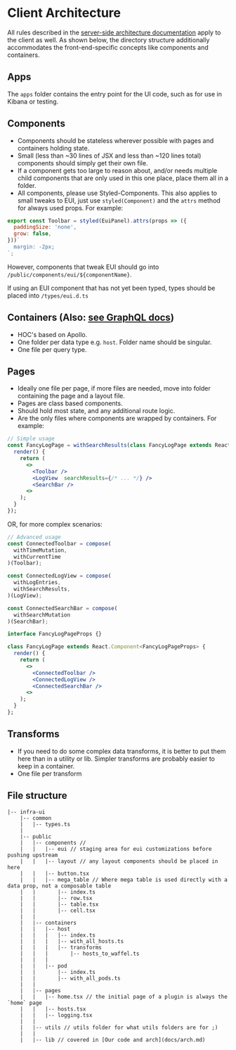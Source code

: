 # Client Architecture

All rules described in the [server-side architecture documentation](docs/arch.md) apply to the client as well. As shown below, the directory structure additionally accommodates the front-end-specific concepts like components and containers.

## Apps

The `apps` folder contains the entry point for the UI code, such as for use in Kibana or testing.

## Components

- Components should be stateless wherever possible with pages and containers holding state.
- Small (less than ~30 lines of JSX and less than ~120 lines total) components should simply get their own file.
- If a component gets too large to reason about, and/or needs multiple child components that are only used in this one place, place them all in a folder.
- All components, please use Styled-Components. This also applies to small tweaks to EUI, just use `styled(Component)` and the `attrs` method for always used props. For example:

```jsx
export const Toolbar = styled(EuiPanel).attrs(props => ({
  paddingSize: 'none',
  grow: false,
}))`
  margin: -2px;
`;
```

However, components that tweak EUI should go into `/public/components/eui/${componentName}`.

If using an EUI component that has not yet been typed, types should be placed into `/types/eui.d.ts`

## Containers (Also: [see GraphQL docs](docs/graphql.md))

- HOC's based on Apollo.
- One folder per data type e.g. `host`. Folder name should be singular.
- One file per query type.

## Pages

- Ideally one file per page, if more files are needed, move into folder containing the page and a layout file.
- Pages are class based components.
- Should hold most state, and any additional route logic.
- Are the only files where components are wrapped by containers. For example:

```jsx
// Simple usage
const FancyLogPage = withSearchResults(class FancyLogPage extends React.Component<FancyLogPageProps> {
  render() {
    return (
      <>
        <Toolbar />
        <LogView  searchResults={/* ... */} />
        <SearchBar />
      <>
    );
  }
});
```

OR, for more complex scenarios:

```jsx
// Advanced usage
const ConnectedToolbar = compose(
  withTimeMutation,
  withCurrentTime
)(Toolbar);

const ConnectedLogView = compose(
  withLogEntries,
  withSearchResults,
)(LogView);

const ConnectedSearchBar = compose(
  withSearchMutation
)(SearchBar);

interface FancyLogPageProps {}

class FancyLogPage extends React.Component<FancyLogPageProps> {
  render() {
    return (
      <>
        <ConnectedToolbar />
        <ConnectedLogView />
        <ConnectedSearchBar />
      <>
    );
  }
};
```

## Transforms

- If you need to do some complex data transforms, it is better to put them here than in a utility or lib. Simpler transforms are probably easier to keep in a container.
- One file per transform

## File structure

```
|-- infra-ui
    |-- common
    |   |-- types.ts
    |
    |-- public
    |   |-- components //
    |   |   |-- eui // staging area for eui customizations before pushing upstream
    |   |   |-- layout // any layout components should be placed in here
    |   |   |-- button.tsx
    |   |   |-- mega_table // Where mega table is used directly with a data prop, not a composable table
    |   |       |-- index.ts
    |   |       |-- row.tsx
    |   |       |-- table.tsx
    |   |       |-- cell.tsx
    |   |
    |   |-- containers
    |   |   |-- host
    |   |   |   |-- index.ts
    |   |   |   |-- with_all_hosts.ts
    |   |   |   |-- transforms
    |   |   |       |-- hosts_to_waffel.ts
    |   |   |
    |   |   |-- pod
    |   |       |-- index.ts
    |   |       |-- with_all_pods.ts
    |   |
    |   |-- pages
    |   |   |-- home.tsx // the initial page of a plugin is always the `home` page
    |   |   |-- hosts.tsx
    |   |   |-- logging.tsx
    |   |
    |   |-- utils // utils folder for what utils folders are for ;)
    |   |
    |   |-- lib // covered in [Our code and arch](docs/arch.md)
```

